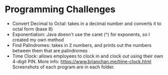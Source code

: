 ﻿# Programming Challenges
* Convert Decimal to Octal: takes in a decimal number and converts it to octal form (base 8)
* Exponentiation: Java doesn't use the caret (^) for exponents, so I created my own method
* Find Palindromes: takes in 2 numbers, and prints out the numbers between them that are palindromes
* Time Clock: allows employees to clock in and clock out using their own 4-digit PIN. More info: https://www.brianchan.me/time-clock.html
Screenshots of each program are in each folder.